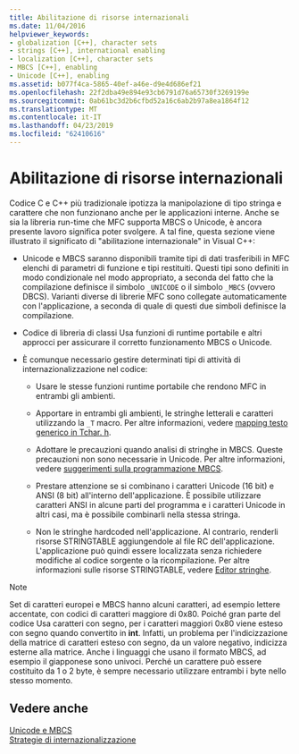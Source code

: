 ```yaml
---
title: Abilitazione di risorse internazionali
ms.date: 11/04/2016
helpviewer_keywords:
- globalization [C++], character sets
- strings [C++], international enabling
- localization [C++], character sets
- MBCS [C++], enabling
- Unicode [C++], enabling
ms.assetid: b077f4ca-5865-40ef-a46e-d9e4d686ef21
ms.openlocfilehash: 22f2dba49e894e93cb6791d76a65730f3269199e
ms.sourcegitcommit: 0ab61bc3d2b6cfbd52a16c6ab2b97a8ea1864f12
ms.translationtype: MT
ms.contentlocale: it-IT
ms.lasthandoff: 04/23/2019
ms.locfileid: "62410616"
---
```

# <a name="international-enabling"></a>Abilitazione di risorse internazionali

Codice C e C++ più tradizionale ipotizza la manipolazione di tipo stringa e carattere che non funzionano anche per le applicazioni interne. Anche se sia la libreria run-time che MFC supporta MBCS o Unicode, è ancora presente lavoro significa poter svolgere. A tal fine, questa sezione viene illustrato il significato di "abilitazione internazionale" in Visual C++:

- Unicode e MBCS saranno disponibili tramite tipi di dati trasferibili in MFC elenchi di parametri di funzione e tipi restituiti. Questi tipi sono definiti in modo condizionale nel modo appropriato, a seconda del fatto che la compilazione definisce il simbolo `_UNICODE` o il simbolo `_MBCS` (ovvero DBCS). Varianti diverse di librerie MFC sono collegate automaticamente con l'applicazione, a seconda di quale di questi due simboli definisce la compilazione.

- Codice di libreria di classi Usa funzioni di runtime portabile e altri approcci per assicurare il corretto funzionamento MBCS o Unicode.

- È comunque necessario gestire determinati tipi di attività di internazionalizzazione nel codice:

   - Usare le stesse funzioni runtime portabile che rendono MFC in entrambi gli ambienti.

   - Apportare in entrambi gli ambienti, le stringhe letterali e caratteri utilizzando la `_T` macro. Per altre informazioni, vedere [mapping testo generico in Tchar. h](../text/generic-text-mappings-in-tchar-h.md).

   - Adottare le precauzioni quando analisi di stringhe in MBCS. Queste precauzioni non sono necessarie in Unicode. Per altre informazioni, vedere [suggerimenti sulla programmazione MBCS](../text/mbcs-programming-tips.md).

   - Prestare attenzione se si combinano i caratteri Unicode (16 bit) e ANSI (8 bit) all'interno dell'applicazione. È possibile utilizzare caratteri ANSI in alcune parti del programma e i caratteri Unicode in altri casi, ma è possibile combinarli nella stessa stringa.

   - Non le stringhe hardcoded nell'applicazione. Al contrario, renderli risorse STRINGTABLE aggiungendole al file RC dell'applicazione. L'applicazione può quindi essere localizzata senza richiedere modifiche al codice sorgente o la ricompilazione. Per altre informazioni sulle risorse STRINGTABLE, vedere [Editor stringhe](../windows/string-editor.md).

> [!NOTE]
>  Set di caratteri europei e MBCS hanno alcuni caratteri, ad esempio lettere accentate, con codici di caratteri maggiore di 0x80. Poiché gran parte del codice Usa caratteri con segno, per i caratteri maggiori 0x80 viene esteso con segno quando convertito in **int**. Infatti, un problema per l'indicizzazione della matrice di caratteri esteso con segno, da un valore negativo, indicizza esterne alla matrice. Anche i linguaggi che usano il formato MBCS, ad esempio il giapponese sono univoci. Perché un carattere può essere costituito da 1 o 2 byte, è sempre necessario utilizzare entrambi i byte nello stesso momento.

## <a name="see-also"></a>Vedere anche

[Unicode e MBCS](../text/unicode-and-mbcs.md)<br/>
[Strategie di internazionalizzazione](../text/internationalization-strategies.md)

